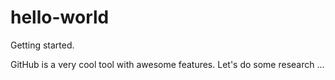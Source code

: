 # hello-world
Getting started.

GitHub is a very cool tool with awesome features. Let's do some research ...

